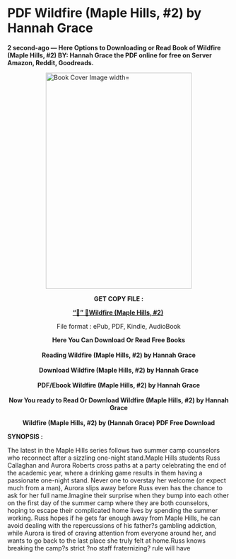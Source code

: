 # PDF Wildfire (Maple Hills, #2) by Hannah  Grace
<p><strong>2 second-ago &mdash; Here Options to Downloading or Read Book of Wildfire (Maple Hills, #2) BY: Hannah  Grace the PDF online for free on Server Amazon, Reddit, Goodreads.</strong></p><p><a href="https://educationsharingacademy.cloud/?book=101145836-wildfire"><img style="display: block; margin-left: auto; margin-right: auto;" src="https://i.gr-assets.com/images/S/compressed.photo.goodreads.com/books/1688314784l/101145836.jpg" alt="Book Cover Image width=" width="330" height="488" /></a></p><p style="text-align: center;"><strong>GET COPY FILE :</strong></p><p style="text-align: center;"><strong><a href="https://educationsharingacademy.cloud/?book=101145836-wildfire" target="_blank" rel="noopener">“📢” 🔗Wildfire (Maple Hills, #2)</a>&nbsp;</strong></p><p style="text-align: center;">File format : ePub, PDF, Kindle, AudioBook</p><div style="text-align: center;"><strong>Here You Can Download Or Read Free Books</strong></div><div style="text-align: center;">&nbsp;</div><div style="text-align: center;"><strong>Reading Wildfire (Maple Hills, #2) by Hannah  Grace</strong></div><div style="text-align: center;">&nbsp;</div><div style="text-align: center;"><strong>Download Wildfire (Maple Hills, #2) by Hannah  Grace</strong></div><div style="text-align: center;">&nbsp;</div><div style="text-align: center;"><strong>PDF/Ebook Wildfire (Maple Hills, #2) by Hannah  Grace</strong></div><div style="text-align: center;">&nbsp;</div><div style="text-align: center;"><strong>Now You ready to Read Or Download Wildfire (Maple Hills, #2) by Hannah  Grace</strong></div><div style="text-align: center;">&nbsp;</div><div style="text-align: center;"><strong>Wildfire (Maple Hills, #2) by (Hannah  Grace) PDF Free Download</strong></div><p><strong>SYNOPSIS :</strong></p><p>The latest in the Maple Hills series follows two summer camp counselors who reconnect after a sizzling one-night stand.Maple Hills students Russ Callaghan and Aurora Roberts cross paths at a party celebrating the end of the academic year, where a drinking game results in them having a passionate one-night stand. Never one to overstay her welcome (or expect much from a man), Aurora slips away before Russ even has the chance to ask for her full name.Imagine their surprise when they bump into each other on the first day of the summer camp where they are both counselors, hoping to escape their complicated home lives by spending the summer working. Russ hopes if he gets far enough away from Maple Hills, he can avoid dealing with the repercussions of his father?s gambling addiction, while Aurora is tired of craving attention from everyone around her, and wants to go back to the last place she truly felt at home.Russ knows breaking the camp?s strict ?no staff fraternizing? rule will have </p>
